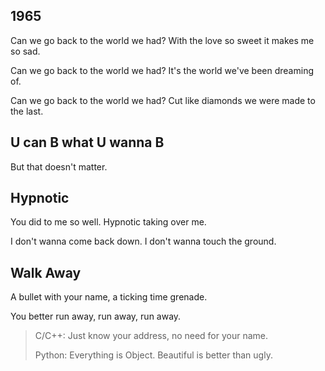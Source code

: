 ## 1965

Can we go back to the world we had? With the love so sweet it makes me so sad.

Can we go back to the world we had? It's the world we've been dreaming of.

Can we go back to the world we had? Cut like diamonds we were made to the last.

## U can B what U wanna B

But that doesn't matter.

## Hypnotic

You did to me so well. Hypnotic taking over me.

I don't wanna come back down. I don't wanna touch the ground.

## Walk Away

A bullet with your name, a ticking time grenade.

You better run away, run away, run away.

> C/C++: Just know your address, no need for your name.
>
> Python: Everything is Object. Beautiful is better than ugly.

